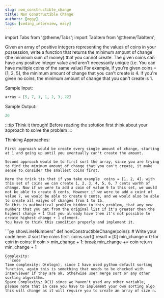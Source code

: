 ```yaml
---
slug: non_constructible_change
title: Non Constructible Change
authors: [oggy]
tags: [coding_interview, easy]
---
```


import Tabs from '@theme/Tabs';
import TabItem from '@theme/TabItem';

<Tabs>
  <TabItem value="Problem" label="Problem" default>
Given an array of positive integers representing the values of coins in your possession, write a function that returns the minimum ampunt of change (the minimum sum of money) that you cannot create. The given coins can have any positive integer value and aren't necessarily unique (i.e. You can have multiple coins of the same value)
For example, if you're given coins = [1, 2, 5], the minimum amount of change that you can't create is 4. If you're given no coins, the minimum amount of change that you can't create is 1.

Sample Input:
```py "
array = [5, 7, 1, 1, 2, 3, 22]
```

Sample Output:
```py "
20
```

:::tip Think it through!
Before reading the solution first think about your approach to solve the problem
:::

Thinking Approaches:
```code
First approach would be create every single amount of change, starting at 1 and going up until you eventually can't create the amount.

Second approach would be to first sort the array, since you are trying to find the minimum amount of change that you can't create, it make sense to consider the smallest coins first.

Here the trick tis that if you take example  coins = [1, 2, 4]. with this set of coins we can create 1, 2, 3, 4, 5, 6, 7 cents worhh of change. Now if we were to add a coin of value 9 to this set, we would not be able to create 8 cents, However if we were to add a coint of value 7, we would be able to create 8 cents, and we would also be able to create all valyes of changes from 1 to 15.
So this is mathmatical problem hidden in this problem, that any new numbers that you get from the original list if it's greater then the highest change + 1 that you already have then it's not possible to create highest change + 1 element.
You have to think this condition properly and implement it.
```
</TabItem>
<TabItem value="Solution" label="Solution">
```py showLineNumbers"
def nonConstructibleChange(coins):
    # Write your code here.
    # sort the coins first.
    coins.sort()
    result = [0]
    min_change = 0
    for coin in coins:
        if coin > min_change + 1:
            break
        min_change += coin
    return min_change + 1

```
Complexity:
```code
Time complexity: O(nlogn), since I have used python default sorting function, again this is something that needs to be checked with interviewer if they are ok, otherwise user merge sort or any other sorting algorithm.
Space Complexity: O(1) since we haven't used any other variable, please note that in case you have to implement your own sorting algo this will change as it will require you to create an array of size n.
```
</TabItem>
</Tabs>


